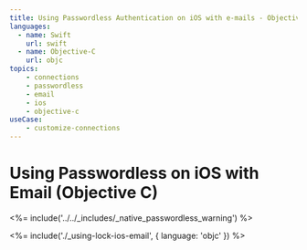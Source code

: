 ```yaml
---
title: Using Passwordless Authentication on iOS with e-mails - Objective C
languages:
  - name: Swift
    url: swift
  - name: Objective-C
    url: objc
topics:
    - connections
    - passwordless
    - email
    - ios
    - objective-c
useCase:
    - customize-connections
---
```

# Using Passwordless on iOS with Email (Objective C)

<!-- markdownlint-disable -->

<%= include('../../_includes/_native_passwordless_warning') %>

<%= include('./_using-lock-ios-email', { language: 'objc' }) %>
